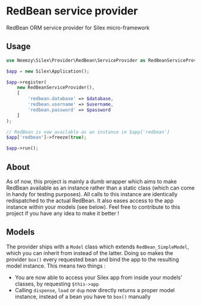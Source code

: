 # RedBean service provider

RedBean ORM service provider for Silex micro-framework

## Usage

```php
use Neemzy\Silex\Provider\RedBean\ServiceProvider as RedBeanServiceProvider;

$app = new Silex\Application();

$app->register(
    new RedBeanServiceProvider(),
    [
        'redbean.database' => $database,
        'redbean.username' => $username,
        'redbean.password' => $password
    ]
);

// RedBean is now available as an instance in $app['redbean']
$app['redbean']->freeze(true);

$app->run();
```

## About

As of now, this project is mainly a dumb wrapper which aims to make RedBean available as an instance rather than a static class (which can come in handy for testing purposes). All calls to this instance are identically redispatched to the actual RedBean. It also eases access to the app instance within your models (see below). Feel free to contribute to this project if you have any idea to make it better !

## Models

The provider ships with a `Model` class which extends `RedBean_SimpleModel`, which you can inherit from instead of the latter. Doing so makes the provider `box()` every requested bean and bind the app to the resulting model instance. This means two things :

- You are now able to access your Silex app from inside your models' classes, by requesting `$this->app`
- Calling `dispense`, `load` or `dup` now directly returns a proper model instance, instead of a bean you have to `box()` manually